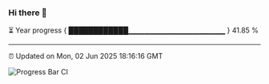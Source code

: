 ### Hi there 👋

⏳ Year progress { ████████████▁▁▁▁▁▁▁▁▁▁▁▁▁▁▁▁▁▁ } 41.85 %

---

⏰ Updated on Mon, 02 Jun 2025 18:16:16 GMT

![Progress Bar CI](https://github.com/Shyam-Makwana/GitHub-Actions-Demo/workflows/Progress%20Bar%20CI/badge.svg)

